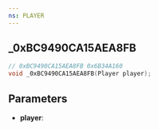 ```yaml
---
ns: PLAYER
---
```

## _0xBC9490CA15AEA8FB

```c
// 0xBC9490CA15AEA8FB 0x6B34A160
void _0xBC9490CA15AEA8FB(Player player);
```

## Parameters
* **player**: 

